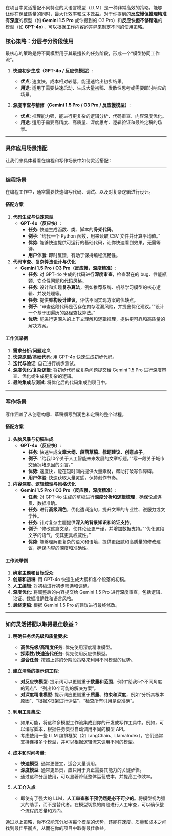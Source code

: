 

在项目中灵活搭配不同特点的大语言模型（LLM）是一种非常高效的策略，能够让你在保证质量的同时，最大化效率和成本效益。对于你提到的**反应慢但推理精准有深度**的模型（如 **Gemini 1.5 Pro** 或你提到的 O3 Pro）和**反应快但不够精准**的模型（如 **GPT-4o**），可以根据工作内容的差异来制定不同的使用策略。



### 核心策略：分层与分阶段使用

最核心的策略是将不同模型用于其最擅长的任务阶段，形成一个“模型协同工作流”。

1. **快速初步生成（GPT-4o / 反应快模型）**:
    
    - **优点**: 速度快，成本相对较低，能迅速给出初步结果。
    - **用途**: 适用于需要快速启动、生成大量初稿、发散性思考或需要即时响应的场景。
2. **深度审查与精修（Gemini 1.5 Pro / O3 Pro / 反应慢模型）**:
    
    - **优点**: 推理能力强，能进行更复杂的逻辑分析、代码审查、内容深度优化。
    - **用途**: 适用于需要高精度、高质量、深度思考、逻辑验证和最终定稿的场景。

---

### 具体应用场景搭配

让我们来具体看看在编程和写作场景中如何灵活搭配：

---

### 编程场景

在编程工作中，通常需要快速编写代码、调试、以及对复杂逻辑进行设计。

#### **搭配方案**

1. **代码生成与快速原型**
    - **GPT-4o（反应快）**:
        - **任务**: 快速生成函数、类、脚本的**骨架代码**。
        - **例子**: “给我一个 Python 函数，用来读取 CSV 文件并计算平均值。”
        - **优势**: 能够快速提供可运行的基础代码，让你快速看到效果，无需等待。
        - **用户体验**: 即时反馈，有助于保持编程流畅性。
2. **代码审查、复杂算法设计与优化**
    - **Gemini 1.5 Pro / O3 Pro（反应慢，深度精准）**:
        - **任务**: 对 GPT-4o 生成的代码进行**深度审查**，检查潜在的 bug、性能瓶颈、安全性问题和代码风格。
        - **任务**: 设计和实现**复杂算法**，例如推荐系统、机器学习模型的核心逻辑、并发处理等。
        - **任务**: 提供**架构设计建议**，评估不同实现方案的优缺点。
        - **例子**: “审查这段代码是否存在内存泄漏风险，并提出优化建议。”“设计一个基于图遍历的路径查找算法。”
        - **优势**: 能进行更深入的上下文理解和逻辑推理，提供更可靠和高质量的解决方案。

#### **工作流举例**

1. **需求分析/问题定义**
2. **快速原型/基础代码**: 用 GPT-4o 快速生成初步代码。
3. **迭代与验证**: 自己进行初步测试。
4. **深度优化/复杂逻辑**: 将初步代码或复杂问题提交给 Gemini 1.5 Pro 进行深度审查、优化或生成更复杂的逻辑。
5. **最终集成与测试**: 将优化后的代码集成到项目中。

---

### 写作场景

写作涵盖了从创意构思、草稿撰写到润色和定稿的整个过程。

#### **搭配方案**

1. **头脑风暴与初稿生成**
    - **GPT-4o（反应快）**:
        - **任务**: 快速生成**文章大纲、段落草稿、标题建议、创意点子**。
        - **例子**: “给我10个关于人工智能未来发展的文章标题。”“写一段关于城市交通拥堵原因的引言。”
        - **优势**: 速度快，能在短时间内提供大量素材，帮助打破写作障碍。
        - **用户体验**: 快速获取大量灵感，保持创作节奏。
2. **内容深度、逻辑梳理与风格优化**
    - **Gemini 1.5 Pro / O3 Pro（反应慢，深度精准）**:
        - **任务**: 对 GPT-4o 生成的草稿进行**深度分析和逻辑梳理**，确保论点连贯、数据准确。
        - **任务**: 进行**高级润色**，优化遣词造句，提升文章的专业性、说服力或文学性。
        - **任务**: 针对复杂主题提供**深入的背景知识和论证支持**。
        - **例子**: “修改这篇文章，使其论证更严谨，并增加数据支持。”“优化这段文字的语气，使其更具权威性。”
        - **优势**: 能够理解更复杂的语义和语境，提供更细腻和高质量的修改建议，确保内容的深度和准确性。

#### **工作流举例**

1. **确定主题和目标受众**
2. **创意和初稿**: 用 GPT-4o 快速生成大纲和各个段落的初稿。
3. **人工编辑**: 对初稿进行初步筛选和调整。
4. **深度优化**: 将调整后的内容提交给 Gemini 1.5 Pro 进行深度审查，包括逻辑、论证、数据准确性和语言风格。
5. **最终定稿**: 根据 Gemini 1.5 Pro 的建议进行最终修改。

---

### 如何灵活搭配以取得最佳收益？

1. **明确任务优先级和质量要求**:
    
    - **高优先级/高精度任务**: 优先使用深度精准模型。
    - **探索性/快速迭代任务**: 优先使用反应快模型。
    - **混合任务**: 按照上述的分阶段策略来利用不同模型的优势。
2. **建立清晰的提示词工程**:
    
    - **对反应快模型**: 提示词可以更侧重于**数量和范围**，例如“给我5个不同角度的观点”、“列出10个可能的解决方案”。
    - **对深度精准模型**: 提示词应更侧重于**质量、约束和深度**，例如“分析其根本原因”、“根据X框架进行评估”、“检查所有引用是否准确”。
3. **利用工具集成**:
    
    - 如果可能，将这种多模型工作流集成到你的开发或写作工具中。例如，可以编写脚本，根据任务类型自动调用不同的模型 API。
    - 考虑使用一些 LLM 编排框架（如 LangChain、LlamaIndex），它们通常支持连接多个模型，并可以根据逻辑流来调用不同的模型。
4. **成本和时间考量**:
    
    - **快速模型**: 通常更便宜，适合大量调用。
    - **深度模型**: 通常更昂贵，应只用于真正需要其能力的关键步骤。
    - 通过这种分层使用，可以显著降低整体运营成本，并提高工作效率。
5. **人工介入点**:
    
    - 即使有了强大的 LLM，**人工审查和干预仍然是必不可少的**。将模型视为强大的助手，而不是替代者。在模型切换的阶段进行人工审查，可以确保整个流程的质量和方向。

通过以上策略，你不仅能充分发挥每个模型的优势，还能在速度、质量和成本之间找到最佳平衡点，从而在你的项目中取得最佳收益。
